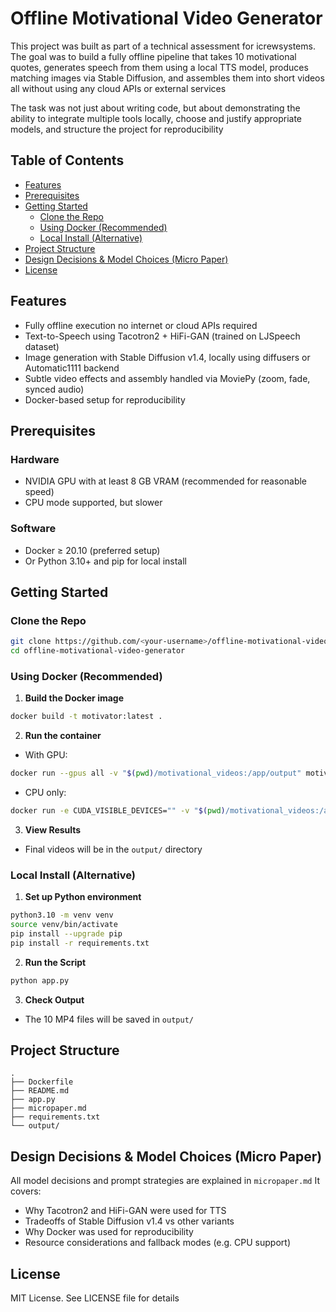 # Offline Motivational Video Generator
This project was built as part of a technical assessment for icrewsystems. The goal was to build a fully offline pipeline that takes 10 motivational quotes, generates speech from them using a local TTS model, produces matching images via Stable Diffusion, and assembles them into short videos all without using any cloud APIs or external services

The task was not just about writing code, but about demonstrating the ability to integrate multiple tools locally, choose and justify appropriate models, and structure the project for reproducibility

## Table of Contents
* [Features](#features)
* [Prerequisites](#prerequisites)
* [Getting Started](#getting-started)
  * [Clone the Repo](#clone-the-repo)
  * [Using Docker (Recommended)](#using-docker-recommended)
  * [Local Install (Alternative)](#local-install-alternative)
* [Project Structure](#project-structure)
* [Design Decisions & Model Choices (Micro Paper)](#design-decisions--model-choices-micro-paper)
* [License](#license)

## Features
* Fully offline execution no internet or cloud APIs required
* Text-to-Speech using Tacotron2 + HiFi-GAN (trained on LJSpeech dataset)
* Image generation with Stable Diffusion v1.4, locally using diffusers or Automatic1111 backend
* Subtle video effects and assembly handled via MoviePy (zoom, fade, synced audio)
* Docker-based setup for reproducibility

## Prerequisites
### Hardware

* NVIDIA GPU with at least 8 GB VRAM (recommended for reasonable speed)
* CPU mode supported, but slower

### Software

* Docker ≥ 20.10 (preferred setup)
* Or Python 3.10+ and pip for local install

## Getting Started

### Clone the Repo

```bash
git clone https://github.com/<your-username>/offline-motivational-video-generator.git
cd offline-motivational-video-generator
```

### Using Docker (Recommended)
1. **Build the Docker image**

```bash
docker build -t motivator:latest .
```

2. **Run the container**

* With GPU:

```bash
docker run --gpus all -v "$(pwd)/motivational_videos:/app/output" motivator:latest
```

* CPU only:

```bash
docker run -e CUDA_VISIBLE_DEVICES="" -v "$(pwd)/motivational_videos:/app/output" motivator:latest
```

3. **View Results**

* Final videos will be in the `output/` directory

### Local Install (Alternative)
1. **Set up Python environment**

```bash
python3.10 -m venv venv
source venv/bin/activate
pip install --upgrade pip
pip install -r requirements.txt
```

2. **Run the Script**

```bash
python app.py
```

3. **Check Output**

* The 10 MP4 files will be saved in `output/`

## Project Structure

```
.
├── Dockerfile
├── README.md
├── app.py
├── micropaper.md
├── requirements.txt
└── output/
```


## Design Decisions & Model Choices (Micro Paper)

All model decisions and prompt strategies are explained in `micropaper.md` It covers:
* Why Tacotron2 and HiFi-GAN were used for TTS
* Tradeoffs of Stable Diffusion v1.4 vs other variants
* Why Docker was used for reproducibility
* Resource considerations and fallback modes (e.g. CPU support)

## License

MIT License. See LICENSE file for details
